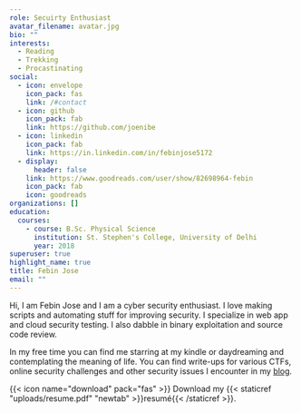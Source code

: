 ```yaml
---
role: Secuirty Enthusiast
avatar_filename: avatar.jpg
bio: ""
interests:
  - Reading
  - Trekking
  - Procastinating
social:
  - icon: envelope
    icon_pack: fas
    link: /#contact
  - icon: github
    icon_pack: fab
    link: https://github.com/joenibe
  - icon: linkedin
    icon_pack: fab
    link: https://in.linkedin.com/in/febinjose5172
  - display:
      header: false
    link: https://www.goodreads.com/user/show/82698964-febin
    icon_pack: fab
    icon: goodreads
organizations: []
education:
  courses:
    - course: B.Sc. Physical Science
      institution: St. Stephen's College, University of Delhi
      year: 2018
superuser: true
highlight_name: true
title: Febin Jose
email: ""
---
```

<!--StartFragment-->

Hi, I am Febin Jose and I am a cyber security enthusiast. I love making scripts and automating stuff for improving security. I specialize in web app and cloud security testing. I also dabble in binary exploitation and source code review.

In my free time you can find me starring at my kindle or daydreaming and contemplating the meaning of life. You can find write-ups for various CTFs, online security challenges and other security issues I encounter in my [blog](https://joenibe.github.io/).

<!--EndFragment-->

{{< icon name="download" pack="fas" >}} Download my {{< staticref "uploads/resume.pdf" "newtab" >}}resumé{{< /staticref >}}.
